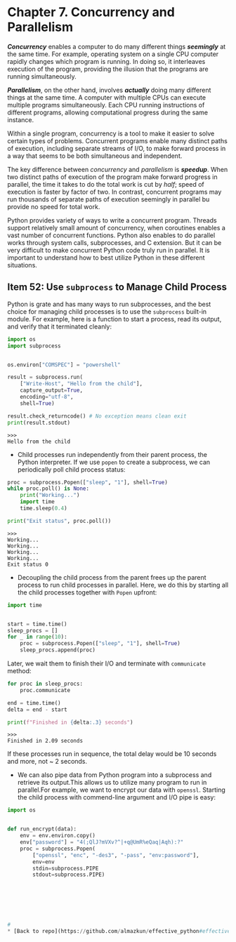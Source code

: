 # Chapter 7. Concurrency and Parallelism

***Concurrency*** enables a computer to do many different things ***seemingly*** at the same time. For example, operating system on a single CPU computer rapidly changes which program is running. In doing so, it interleaves execution of the program, providing the illusion that the programs are running simultaneously.

***Parallelism***, on the other hand, involves ***actually*** doing many different things at the same time. A computer with multiple CPUs can execute multiple programs simultaneously. Each CPU running instructions of different programs, allowing computational progress during the same instance.

Within a single program, concurrency is a tool to make it easier to solve certain types of problems. Concurrent programs enable many distinct paths of execution, including separate streams of I/O, to make forward process in a way that seems to be both simultaneous and independent.

The key difference between *concurrency* and *parallelism* is ***speedup***. When two distinct paths of execution of the program make forward progress in parallel, the time it takes to do the total work is cut by *half*; speed of execution is faster by factor of two. In contrast, concurrent programs may run thousands of separate paths of execution seemingly in parallel bu provide no speed for total work. 

Python provides variety of ways to write a concurrent program. Threads support relatively small amount of concurrency, when coroutines enables a vast number of concurrent functions. Python also enables to do parallel works through system calls, subprocesses, and C extension. But it can be very difficult to make concurrent Python code truly run in parallel. It is important to understand how to best utilize Python in these different situations.

## Item 52: Use `subprocess` to Manage Child Process

Python is grate and has many ways to run subprocesses, and the best choice for managing child processes is to use the `subprocess` built-in module. For example, here is a function to start a process, read its output, and verify that it terminated cleanly:
```python
import os
import subprocess


os.environ["COMSPEC"] = "powershell"

result = subprocess.run(
    ["Write-Host", "Hello from the child"],
    capture_output=True,
    encoding="utf-8",
    shell=True)

result.check_returncode() # No exception means clean exit
print(result.stdout)
```
    >>>
    Hello from the child

* Child processes run independently from their parent process, the Python interpreter. If we use `popen` to create a subprocess, we can periodically poll child process status:
```python
proc = subprocess.Popen(["sleep", "1"], shell=True)
while proc.poll() is None:
    print("Working...")
    import time
    time.sleep(0.4)

print("Exit status", proc.poll())
```
    >>>
    Working...
    Working...
    Working...
    Working...
    Exit status 0

* Decoupling the child process from the parent frees up the parent process to run child processes in parallel. Here, we do this by starting all the child processes together with `Popen` upfront:
```python
import time


start = time.time()
sleep_procs = []
for _ in range(10):
    proc = subprocess.Popen(["sleep", "1"], shell=True)
    sleep_procs.append(proc)
```
Later, we wait them to finish their I/O and terminate with `communicate` method:
```python
for proc in sleep_procs:
    proc.communicate

end = time.time()
delta = end - start

print(f"Finished in {delta:.3} seconds")
```
    >>>
    Finished in 2.09 seconds

If these processes run in sequence, the total delay would be 10 seconds and more, not ~ 2 seconds.

* We can also pipe data from Python program into a subprocess and retrieve its output.This allows us to utilize many program to run in parallel.For example, we want to encrypt our data with `openssl`. Starting the child process with commend-line argument and I/O pipe is easy:
```python
import os


def run_encrypt(data):
    env = env.environ.copy()
    env["password"] = "4(;QlJ?mVXv?^|+q@UmR%eQaq|Aqh):?"
    proc = subprocess.Popen(
        ["openssl", "enc", "-des3", "-pass", "env:password"],
        env=env
        stdin=subprocess.PIPE
        stdout=subprocess.PIPE)
        






# 
* [Back to repo](https://github.com/almazkun/effective_python#effective_python)